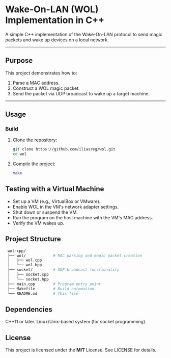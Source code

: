 # Wake-On-LAN (WOL) Implementation in C++

A simple C++ implementation of the Wake-On-LAN protocol to send magic packets and wake up devices on a local network.

---

## **Purpose**
This project demonstrates how to:
1. Parse a MAC address.
2. Construct a WOL magic packet.
3. Send the packet via UDP broadcast to wake up a target machine.

---

## **Usage**

### **Build**
1. Clone the repository:
   ```bash
   git clone https://github.com/iliasreg/wol.git
   cd wol
   ```
2. Compile the project:
   ```bash
   make
   ```

## Testing with a Virtual Machine
- Set up a VM (e.g., VirtualBox or VMware).
- Enable WOL in the VM's network adapter settings.
- Shut down or suspend the VM.
- Run the program on the host machine with the VM's MAC address.
- Verify the VM wakes up.


## Project Structure

 ```bash  
  wol-cpp/
  ├── wol/            # MAC parsing and magic packet creation
  │   ├── wol.cpp
  │   └── wol.hpp
  ├── socket/         # UDP broadcast functionality
  │   ├── socket.cpp
  │   └── socket.hpp
  ├── main.cpp        # Program entry point
  ├── Makefile        # Build automation
  └── README.md       # This file
   ```

## Dependencies
C++11 or later.
Linux/Unix-based system (for socket programming).

## License
This project is licensed under the **MIT** License. See LICENSE for details.
